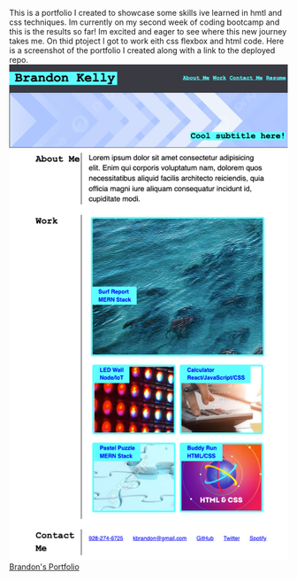 This is a portfolio I created to showcase some skills ive learned in hmtl and css techniques. Im currently on my second week of coding bootcamp and this is the results so far! Im excited and eager to see where this new journey takes me. On thid ptoject I got to work eith css flexbox and html code. Here is a screenshot of the portfolio I created along with a link to the deployed repo.
![Alt text](images/bkness.github.io_advanced-css-portfolio_.png?raw=true "readme")
[Brandon's Portfolio](https://bkness.github.io/advanced-css-portfolio/) 